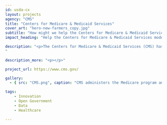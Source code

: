```yaml
---
id: usda-cx
layout: projects
agency: "CMS"
title: "Centers for Medicare & Medicaid Services"
cover_art: "hero-new-farmers_copy.jpg"
subtitle: "How might we help the Centers for Medicare & Medicaid Services better support data-driven decision-making and innovative research?"
impact_heading: "Help the Centers for Medicare & Medicaid Services modernize their technology so that they can share data across the healthcare ecosystem to support data-driven decision-making and innovative research"

description: "<p>The Centers for Medicare & Medicaid Services (CMS) has two projects in both the Office of Enterprise Data and Analytics (OEDA) and Office of Information Technology (OIT):</p>
"

description_more: "<p></p>"

project_url: https://www.cms.gov/

gallery:
  - { src: "CMS.png", caption: "CMS administers the Medicare program and works in partnership with state governments to administer Medicaid, the Children's Health Insurance Program (CHIP), and health insurance portability standards.", alt: "CMS Logo" }

tags:
    - Innovation
    - Open Government
    - Data
    - Healthcare

---
```

